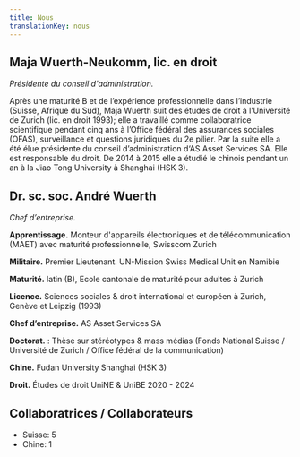 ```yaml
---
title: Nous
translationKey: nous
---
```


## Maja Wuerth-Neukomm, lic. en droit

*Présidente du conseil d'administration.*

Après une maturité B et de l’expérience professionnelle dans l’industrie (Suisse, Afrique du Sud), Maja Wuerth suit des études de droit à l’Université de Zurich (lic. en droit 1993); elle a travaillé comme collaboratrice scientifique pendant cinq ans à l’Office fédéral des assurances sociales (OFAS), surveillance et questions juridiques du 2e pilier. Par la suite elle a été élue présidente du conseil d’administration d‘AS Asset Services SA. Elle est responsable du droit. De 2014 à 2015 elle a étudié le chinois pendant un an à la Jiao Tong University à Shanghai (HSK 3).

## Dr. sc. soc. André Wuerth

*Chef d’entreprise.*

**Apprentissage.**  Monteur d'appareils électroniques et de télécommunication (MAET) avec maturité professionnelle, Swisscom Zurich

**Militaire.** Premier Lieutenant. UN-Mission Swiss Medical Unit en Namibie

**Maturité.** latin (B), Ecole cantonale de maturité pour adultes à Zurich

**Licence.** Sciences sociales & droit international et européen à Zurich, Genève et Leipzig (1993)

**Chef d’entreprise.** AS Asset Services SA

**Doctorat.** : Thèse sur stéréotypes & mass médias (Fonds National Suisse / Université de Zurich / Office fédéral de la communication)

**Chine.** Fudan University Shanghai (HSK 3)

**Droit.** Études de droit UniNE & UniBE 2020 - 2024

## Collaboratrices / Collaborateurs

- Suisse: 5
- Chine: 1 
